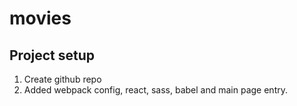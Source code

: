 # movies



## Project setup

1. Create github repo
2. Added webpack config, react, sass, babel and main page entry. 